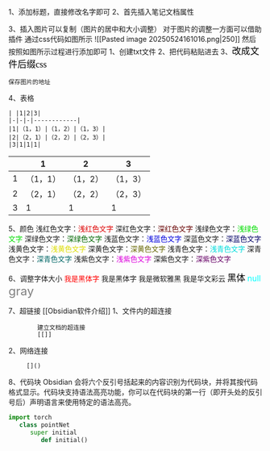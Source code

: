 1、添加标题，直接修改名字即可
2、首先插入笔记文档属性

3、插入图片可以复制（图片的居中和大小调整）
	对于图片的调整一方面可以借助插件
	通过css代码如图所示
	![[Pasted image 20250524161016.png|250]]
	然后按照如图所示过程进行添加即可
		1、创建txt文件
		2、把代码粘贴进去
		3、<font color=black size=4 face="楷体">改成文件后缀css</font>
	
	保存图片的地址


4、表格
```
| |1|2|3|
|-|-|-|------------|
|1|（1，1）|（1，2）|（1，3）|
|2|（2，1）|（2，2）|（2，3）|
|3|1|1|1|
```

|     | 1     | 2     | 3     |
| --- | ----- | ----- | ----- |
| 1   | （1，1） | （1，2） | （1，3） |
| 2   | （2，1） | （2，2） | （2，3） |
| 3   | 1     | 1     | 1     |





5、颜色
浅红色文字：<font color="#dd0000">浅红色文字</font>
深红色文字：<font color="#660000">深红色文字</font>
浅绿色文字：<font color="#00dd00">浅绿色文字</font>
深绿色文字：<font color="#006600">深绿色文字</font>
浅蓝色文字：<font color="#0000dd">浅蓝色文字</font> 
深蓝色文字：<font color="#000066">深蓝色文字</font>
浅黄色文字：<font color="#dddd00">浅黄色文字</font>
深黄色文字：<font color="#666600">深黄色文字</font>
浅青色文字：<font color="#00dddd">浅青色文字</font>
深青色文字：<font color="#006666">深青色文字</font> 
浅紫色文字：<font color="#dd00dd">浅紫色文字</font>
深紫色文字：<font color="#660066">深紫色文字</font> 


6、调整字体大小
<font color=red face="黑体">我是黑体字</font>
<font face="黑体">我是黑体字</font>
<font face="微软雅黑">我是微软雅黑</font>
<font face="STCAIYUN">我是华文彩云</font>
<font color=black size=4 face="黑体">黑体</font>
<font color=#00ffff size=3>null</font>
<font color=gray size=5>gray</font>


7、超链接
[[Obsidian软件介绍]]
1、文件内的超连接
```
	    建立文档的超连接
	    [[]]
```
2、网络连接
```
     []()
```



8、代码块
Obsidian 会将六个反引号括起来的内容识别为代码块，并将其按代码格式显示。代码块支持语法高亮功能，你可以在代码块的第一行（即开头处的反引号后）声明语言来使用特定的语法高亮。
```python
import torch 
   class pointNet
      super initial
         def initial()

```


